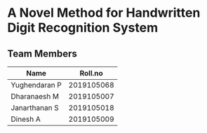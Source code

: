 # A Novel Method for Handwritten Digit Recognition System
## Team Members

Name  | Roll.no
------------- | -------------
Yughendaran P  | 2019105068
Dharanaesh M  |  2019105007
Janarthanan S | 2019105018
Dinesh A | 2019105009
